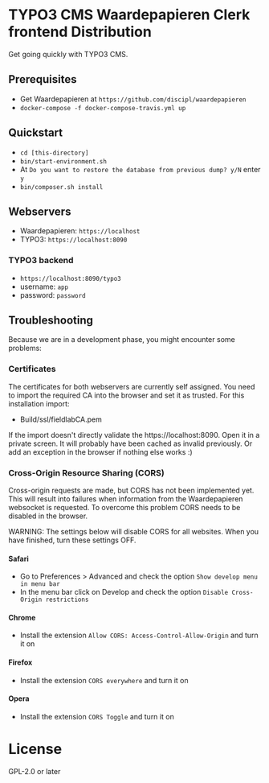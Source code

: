 # TYPO3 CMS Waardepapieren Clerk frontend Distribution

Get going quickly with TYPO3 CMS.

## Prerequisites
* Get Waardepapieren at `https://github.com/discipl/waardepapieren`
* `docker-compose -f docker-compose-travis.yml up`

## Quickstart
* `cd [this-directory]`
* `bin/start-environment.sh`
* At `Do you want to restore the database from previous dump? y/N` enter `y`
* `bin/composer.sh install`

## Webservers
* Waardepapieren: `https://localhost`
* TYPO3: `https://localhost:8090`

### TYPO3 backend
* `https://localhost:8090/typo3`
* username: `app`
* password: `password`

## Troubleshooting
Because we are in a development phase, you might encounter some problems:

### Certificates
The certificates for both webservers are currently self assigned. You need to import the required CA into the browser
and set it as trusted. For this installation import:
- Build/ssl/fieldlabCA.pem

If the import doesn't directly validate the https://localhost:8090. Open it in a private screen. 
It will probably have been cached as invalid previously.
Or add an exception in the browser if nothing else works :)


### Cross-Origin Resource Sharing (CORS)
Cross-origin requests are made, but CORS has not been implemented yet.
This will result into failures when information from the Waardepapieren  
websocket is requested. To overcome this problem CORS needs to be
disabled in the browser.

WARNING: The settings below will disable CORS for all websites. When you
have finished, turn these settings OFF.

#### Safari
* Go to Preferences > Advanced and check the option `Show develop menu in menu bar`
* In the menu bar click on Develop and check the option `Disable Cross-Origin restrictions`

#### Chrome
* Install the extension `Allow CORS: Access-Control-Allow-Origin` and turn it on

#### Firefox
* Install the extension `CORS everywhere` and turn it on

#### Opera
* Install the extension `CORS Toggle` and turn it on

# License
GPL-2.0 or later
